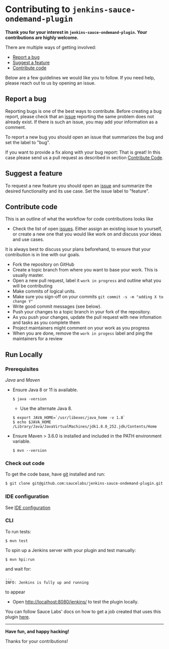 # Contributing to `jenkins-sauce-ondemand-plugin`

**Thank you for your interest in `jenkins-sauce-ondemand-plugin`. Your contributions are highly welcome.**

There are multiple ways of getting involved:

- [Report a bug](#report-a-bug)
- [Suggest a feature](#suggest-a-feature)
- [Contribute code](#contribute-code)

Below are a few guidelines we would like you to follow.
If you need help, please reach out to us by opening an issue.

## Report a bug
Reporting bugs is one of the best ways to contribute. Before creating a bug report, please check that an [issue](/issues) reporting the same problem does not already exist. If there is such an issue, you may add your information as a comment.

To report a new bug you should open an issue that summarizes the bug and set the label to "bug".

If you want to provide a fix along with your bug report: That is great! In this case please send us a pull request as described in section [Contribute Code](#contribute-code).

## Suggest a feature
To request a new feature you should open an [issue](../../issues/new) and summarize the desired functionality and its use case. Set the issue label to "feature".

## Contribute code
This is an outline of what the workflow for code contributions looks like

- Check the list of open [issues](../../issues). Either assign an existing issue to yourself, or
create a new one that you would like work on and discuss your ideas and use cases.

It is always best to discuss your plans beforehand, to ensure that your contribution is in line with our goals.

- Fork the repository on GitHub
- Create a topic branch from where you want to base your work. This is usually master.
- Open a new pull request, label it `work in progress` and outline what you will be contributing
- Make commits of logical units.
- Make sure you sign-off on your commits `git commit -s -m "adding X to change Y"`
- Write good commit messages (see below).
- Push your changes to a topic branch in your fork of the repository.
- As you push your changes, update the pull request with new infomation and tasks as you complete them
- Project maintainers might comment on your work as you progress
- When you are done, remove the `work in progess` label and ping the maintainers for a review

## Run Locally	

### Prerequisites

_Java_ and _Maven_

- Ensure Java 8 or 11 is available.	

  ```console	
  $ java -version	
  ```	
  - Use the alternate Java 8.	

  ```console	
  $ export JAVA_HOME=`/usr/libexec/java_home -v 1.8`	
  $ echo $JAVA_HOME	
  /Library/Java/JavaVirtualMachines/jdk1.8.0_252.jdk/Contents/Home
  ```	

- Ensure Maven > 3.6.0 is installed and included in the PATH environment variable.	

  ```console
  $ mvn --version	
  ```	

### Check out code

To get the code base, have [git](https://git-scm.com/downloads) installed and run:

```sh
$ git clone git@github.com:saucelabs/jenkins-sauce-ondemand-plugin.git
```

### IDE configuration	

See [IDE configuration](https://jenkins.io/doc/developer/development-environment/ide-configuration/)	

### CLI	

To run tests:

```console
$ mvn test
```

To spin up a Jenkins server with your plugin and test manually:

```console	
$ mvn hpi:run	
```	
and wait for:
```text	
...	
INFO: Jenkins is fully up and running	
```	
to appear

- Open <http://localhost:8080/jenkins/> to test the plugin locally.

You can follow Sauce Labs' docs on how to get a job created that uses this plugin [here](https://docs.saucelabs.com/ci/jenkins/index.html).

---

**Have fun, and happy hacking!**

Thanks for your contributions!